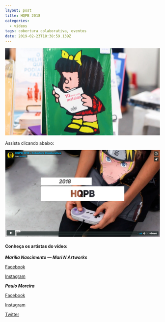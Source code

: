 ```yaml
---
layout: post
title: HQPB 2018
categories:
  - videos
tags: cobertura colaborativa, eventos
date: 2019-02-23T18:38:59.139Z
---
```

![](/images/uploads/chrome_7fmgqhpsob.jpg)

Assista clicando abaixo:

[![](/images/uploads/chrome_bj5bmcdxst.png)](https://vimeo.com/319218306)

#### Conheça os artistas do vídeo:

***Marília Nascimento — Mari N Artworks***

[Facebook](https://www.facebook.com/MarinArtworks/)

[Instagram](https://www.instagram.com/mari_nartworks/)

***Paulo Moreira***

[Facebook](https://www.facebook.com/paulomoreirap/)

[Instagram](https://www.instagram.com/paulomoreirap/)

[Twitter](http://twitter.com/paulomoreria/)